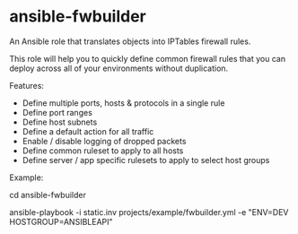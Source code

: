 # ansible-fwbuilder

An Ansible role that translates objects into IPTables firewall rules.

This role will help you to quickly define common firewall rules that you can deploy across all of your environments without duplication.

Features:

* Define multiple ports, hosts & protocols in a single rule
* Define port ranges
* Define host subnets
* Define a default action for all traffic
* Enable / disable logging of dropped packets
* Define common ruleset to apply to all hosts
* Define server / app specific rulesets to apply to select host groups

Example:

cd ansible-fwbuilder

ansible-playbook -i static.inv projects/example/fwbuilder.yml -e "ENV=DEV HOSTGROUP=ANSIBLEAPI"
